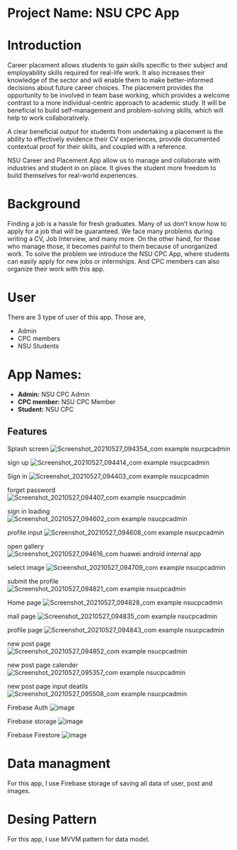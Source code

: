# Project Name: NSU CPC App


# Introduction
Career placement allows students to gain skills specific to their subject and employability skills required for real-life work. It also increases their knowledge of the sector and will enable them to make better-informed decisions about future career choices. The placement provides the opportunity to be involved in team base working, which provides a welcome contrast to a more individual-centric approach to academic study. It will be beneficial to build self-management and problem-solving skills, which will help to work collaboratively.

A clear beneficial output for students from undertaking a placement is the ability to effectively evidence their CV experiences, provide documented contextual proof for their skills, and coupled with a reference. 

NSU Career and Placement App allow us to manage and collaborate with industries and student in on place. It gives the student more freedom to build themselves for real-world experiences.

# Background
Finding a job is a hassle for fresh graduates. Many of us don’t know how to apply for a job that will be guaranteed. We face many problems during writing a CV, Job Interview, and many more. On the other hand, for those who manage those, it becomes painful to them because of unorganized work. To solve the problem we introduce the NSU CPC App, where students can easily apply for new jobs or internships. And CPC members can also organize their work with this app.





# User
There are 3 type of user of this app. Those are,
- Admin
- CPC members
- NSU Students

# App Names:
- **Admin:** NSU CPC Admin
- **CPC member:** NSU CPC Member
- **Student:** NSU CPC



## Features

Splash screen
![Screenshot_20210527_094354_com example nsucpcadmin](https://user-images.githubusercontent.com/52270073/119768109-e55a1980-bed9-11eb-8b5d-612c60d587e8.jpg)

sign up
![Screenshot_20210527_094414_com example nsucpcadmin](https://user-images.githubusercontent.com/52270073/119768125-ed19be00-bed9-11eb-9b97-3b726c24de4c.jpg)

Sign in
![Screenshot_20210527_094403_com example nsucpcadmin](https://user-images.githubusercontent.com/52270073/119768153-fa36ad00-bed9-11eb-8049-5ce7f13d3f22.jpg)

forget password
![Screenshot_20210527_094407_com example nsucpcadmin](https://user-images.githubusercontent.com/52270073/119768175-04f14200-beda-11eb-9726-db3d732a399e.jpg)


sign in loading
![Screenshot_20210527_094602_com example nsucpcadmin](https://user-images.githubusercontent.com/52270073/119768202-120e3100-beda-11eb-96d8-22dd426c85cd.jpg)

profile input
![Screenshot_20210527_094608_com example nsucpcadmin](https://user-images.githubusercontent.com/52270073/119768224-1a666c00-beda-11eb-9d23-5a22536cbeb1.jpg)

open gallery
![Screenshot_20210527_094616_com huawei android internal app](https://user-images.githubusercontent.com/52270073/119768241-22261080-beda-11eb-865c-574bc8fd2596.jpg)

select image
![Screenshot_20210527_094709_com example nsucpcadmin](https://user-images.githubusercontent.com/52270073/119768256-28b48800-beda-11eb-8e10-63268b914205.jpg)

submit the profile
![Screenshot_20210527_094821_com example nsucpcadmin](https://user-images.githubusercontent.com/52270073/119768287-34a04a00-beda-11eb-8965-74a0ba0e6906.jpg)

Home page
![Screenshot_20210527_094828_com example nsucpcadmin](https://user-images.githubusercontent.com/52270073/119768303-3c5fee80-beda-11eb-9a6e-2cff0bd04ee6.jpg)

mail page
![Screenshot_20210527_094835_com example nsucpcadmin](https://user-images.githubusercontent.com/52270073/119768324-41bd3900-beda-11eb-8611-b9ee65eee927.jpg)

profile page
![Screenshot_20210527_094843_com example nsucpcadmin](https://user-images.githubusercontent.com/52270073/119768336-484bb080-beda-11eb-85fe-f911a3151e18.jpg)

new post page
![Screenshot_20210527_094852_com example nsucpcadmin](https://user-images.githubusercontent.com/52270073/119768363-53064580-beda-11eb-9c6c-b8fe7b2a000a.jpg)

new post page calender
![Screenshot_20210527_095357_com example nsucpcadmin](https://user-images.githubusercontent.com/52270073/119768387-5e597100-beda-11eb-89e2-c635acd442c6.jpg)

new post page input deatils
![Screenshot_20210527_095508_com example nsucpcadmin](https://user-images.githubusercontent.com/52270073/119768404-65807f00-beda-11eb-95d4-16fa42a254a0.jpg)


Firebase Auth
![image](https://user-images.githubusercontent.com/52270073/119708654-30deda00-be7e-11eb-8122-b6430872c056.png)

Firebase storage
![image](https://user-images.githubusercontent.com/52270073/119708728-40f6b980-be7e-11eb-9bcc-1e6e330c731c.png)


Firebase Firestore
![image](https://user-images.githubusercontent.com/52270073/119708547-16a4fc00-be7e-11eb-81ed-dfdb5d864656.png)

# Data managment
For this app, I use Firebase storage of saving all data of user, post and images.

# Desing Pattern
For this app, I use MVVM pattern for data model.
